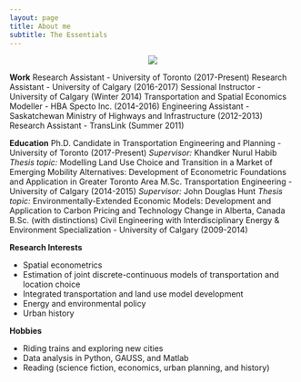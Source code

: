 ```yaml
---
layout: page
title: About me
subtitle: The Essentials
---
```


<p align="center">
  <img src="img/headshot">
</p>

**Work** 
Research Assistant - University of Toronto (2017-Present)
Research Assistant  - University of Calgary (2016-2017)
Sessional Instructor  - University of Calgary (Winter 2014)
Transportation and Spatial Economics Modeller - HBA Specto Inc. (2014-2016)
Engineering Assistant - Saskatchewan Ministry of Highways and Infrastructure (2012-2013)
Research Assistant - TransLink (Summer 2011)

**Education** 
Ph.D. Candidate in Transportation Engineering and Planning - University of Toronto (2017-Present)
*Supervisor:* Khandker Nurul Habib
*Thesis topic:* Modelling Land Use Choice and Transition in a Market of Emerging Mobility Alternatives: 
Development of Econometric Foundations and Application in Greater Toronto Area
M.Sc. Transportation Engineering - University of Calgary (2014-2015)
*Supervisor:* John Douglas Hunt
*Thesis topic:* Environmentally-Extended Economic Models: 
Development and Application to Carbon Pricing and Technology Change in Alberta, Canada
B.Sc. (with distinctions) Civil Engineering with Interdisciplinary Energy & Environment Specialization - University of Calgary (2009-2014)

**Research Interests**
* Spatial econometrics
* Estimation of joint discrete-continuous models of transportation and location choice
* Integrated transportation and land use model development
* Energy and environmental policy
* Urban history

**Hobbies** 
* Riding trains and exploring new cities
* Data analysis in Python, GAUSS, and Matlab
* Reading (science fiction, economics, urban planning, and history)
